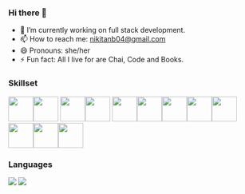### Hi there 👋

<!--
**nikkittaa/nikkittaa** is a ✨ _special_ ✨ repository because its `README.md` (this file) appears on your GitHub profile.

Here are some ideas to get you started:

- 🔭 I’m currently working on ...
- 🌱 I’m currently learning ...
- 👯 I’m looking to collaborate on ...
- 🤔 I’m looking for help with ...
- 💬 Ask me about ...
- 📫 How to reach me: ...
- 😄 Pronouns: ...
- ⚡ Fun fact: ...
-->
- 🔭 I’m currently working on full stack development.
- 📫 How to reach me: nikitanb04@gmail.com
- 😄 Pronouns: she/her
- ⚡ Fun fact: All I live for are Chai, Code and Books.

### Skillset
 <img height = 50 src="https://cdn.jsdelivr.net/gh/devicons/devicon/icons/java/java-original.svg" /><img height = 50 src="https://cdn.jsdelivr.net/gh/devicons/devicon/icons/python/python-original.svg" />
<img height = 50 src="https://cdn.jsdelivr.net/gh/devicons/devicon/icons/c/c-original.svg" /><img height = 50 src="https://cdn.jsdelivr.net/gh/devicons/devicon/icons/mysql/mysql-original-wordmark.svg" />
<img height = 50 src="https://cdn.jsdelivr.net/gh/devicons/devicon/icons/html5/html5-original.svg" /><img height = 50 src="https://cdn.jsdelivr.net/gh/devicons/devicon/icons/css3/css3-original.svg" /><img height = 50 src="https://cdn.jsdelivr.net/gh/devicons/devicon/icons/bootstrap/bootstrap-original.svg" /><img height = 50 src="https://cdn.jsdelivr.net/gh/devicons/devicon/icons/javascript/javascript-original.svg" /><img height = 50 src="https://cdn.jsdelivr.net/gh/devicons/devicon/icons/jquery/jquery-original.svg" /><img height = 50 src="https://cdn.jsdelivr.net/gh/devicons/devicon/icons/nodejs/nodejs-original-wordmark.svg" /><img height = 50 src="https://cdn.jsdelivr.net/gh/devicons/devicon/icons/express/express-original-wordmark.svg" /><img height = 50 src="https://cdn.jsdelivr.net/gh/devicons/devicon/icons/git/git-original.svg" />
          
### Languages
  <img src="https://github-readme-stats.vercel.app/api/top-langs?username=nikkittaa"/>

  <img src="https://github-readme-streak-stats.herokuapp.com/?user=nikkittaa"/>
